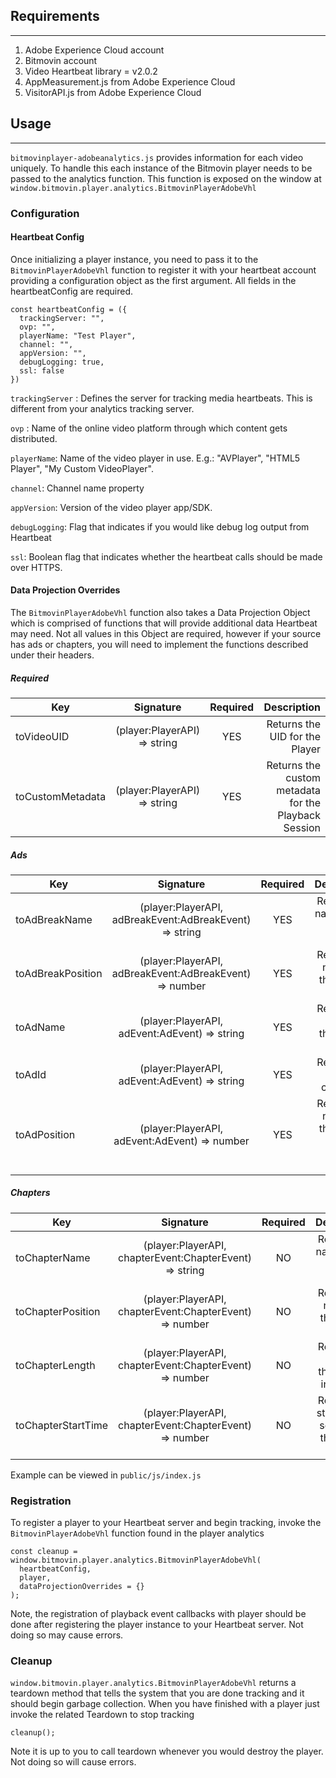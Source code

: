 ## Requirements
-----------------
1. Adobe Experience Cloud account
1. Bitmovin account
1. Video Heartbeat library = v2.0.2
1. AppMeasurement.js from Adobe Experience Cloud
1. VisitorAPI.js from Adobe Experience Cloud

## Usage
----------------
`bitmovinplayer-adobeanalytics.js` provides information for each video uniquely. To handle this each instance of the Bitmovin player needs to be passed to the analytics function. This function is exposed on the window at `window.bitmovin.player.analytics.BitmovinPlayerAdobeVhl`

### Configuration

#### Heartbeat Config
Once initializing a player instance, you need to pass it to the `BitmovinPlayerAdobeVhl` function to register it with your heartbeat account providing a configuration object as the first argument. All fields in the heartbeatConfig are required.

```
const heartbeatConfig = ({
  trackingServer: "",
  ovp: "",
  playerName: "Test Player",
  channel: "",
  appVersion: "",
  debugLogging: true,
  ssl: false
})
```

`trackingServer` : Defines the server for tracking media heartbeats. This is different from your analytics tracking server.

`ovp` : 	Name of the online video platform through which content gets distributed.

`playerName`: Name of the video player in use. E.g.: "AVPlayer", "HTML5 Player", "My Custom VideoPlayer".

`channel`: Channel name property

`appVersion`: Version of the video player app/SDK.

`debugLogging`: Flag that indicates if you would like debug log output from Heartbeat

`ssl`: Boolean flag that indicates whether the heartbeat calls should be made over HTTPS.

#### Data Projection Overrides
The `BitmovinPlayerAdobeVhl` function also takes a Data Projection Object which is comprised of functions that will provide additional data Heartbeat may need. Not all values in this Object are required, however if your source has ads or chapters, you will need to implement the functions described under their headers.

##### Required

| Key               | Signature     | Required    | Description |
| ----------------- |:-------------:|:-----------:|-----------:|
| toVideoUID        | (player:PlayerAPI) => string | 	YES | Returns the UID for the Player|
| toCustomMetadata  | (player:PlayerAPI) => string | 	YES | Returns the custom metadata for the Playback Session|

##### Ads

| Key               | Signature     | Required    | Description |
| ----------------- |:-------------:|:-----------:|-----------:|
| toAdBreakName     | (player:PlayerAPI, adBreakEvent:AdBreakEvent) => string | YES | Returns the name of the current AdBreak|
| toAdBreakPosition | (player:PlayerAPI, adBreakEvent:AdBreakEvent) => number | YES | Returns the number of the current AdBreak|
| toAdName          | (player:PlayerAPI, adEvent:AdEvent) => string | YES | Returns the Name of the current Ad|
| toAdId            | (player:PlayerAPI, adEvent:AdEvent) => string | YES | Returns the ID for the current Ad|
| toAdPosition      | (player:PlayerAPI, adEvent:AdEvent) => number | YES | Returns the number of the current Ad within current AdBreak|

##### Chapters

| Key               | Signature     | Required    | Description |
| ----------------- |:-------------:|:-----------:|-----------:|
| toChapterName     | (player:PlayerAPI, chapterEvent:ChapterEvent) => string | 	NO | Returns the name of the current Chapter |
| toChapterPosition | (player:PlayerAPI, chapterEvent:ChapterEvent) => number | 	NO | Returns the number of the current Chapter|
| toChapterLength   | (player:PlayerAPI, chapterEvent:ChapterEvent) => number | 	NO | Returns the length of the chapter in seconds|
| toChapterStartTime| (player:PlayerAPI, chapterEvent:ChapterEvent) => number | 	NO | Returns the start time in seconds of the current chapter|

Example can be viewed in `public/js/index.js`

### Registration
To register a player to your Heartbeat server and begin tracking, invoke the `BitmovinPlayerAdobeVhl` function found in the player analytics

```
const cleanup = window.bitmovin.player.analytics.BitmovinPlayerAdobeVhl(
  heartbeatConfig,
  player,
  dataProjectionOverrides = {}
);
```
Note, the registration of playback event callbacks with player should be done after registering the player instance to your Heartbeat server. Not doing so may cause errors.

### Cleanup
`window.bitmovin.player.analytics.BitmovinPlayerAdobeVhl` returns a teardown method that tells the system that you are done tracking and it should begin garbage collection. When you have finished with a player just invoke the related Teardown to stop tracking
```
cleanup();
```

Note it is up to you to call teardown whenever you would destroy the player. Not doing so will cause errors.
